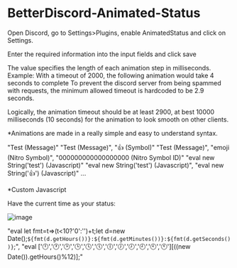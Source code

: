 # BetterDiscord-Animated-Status
Open Discord, go to Settings>Plugins, enable AnimatedStatus and click on Settings.

Enter the required information into the input fields and click save

The value specifies the length of each animation step in milliseconds. Example: With a timeout of 2000, the following animation would take 4 seconds to complete
To prevent the discord server from being spammed with requests, the minimum allowed timeout is hardcoded to be 2.9 seconds.

Logically, the animation timeout should be at least 2900, at best 10000 milliseconds (10 seconds) for the animation to look smooth on other clients.

*Animations are made in a really simple and easy to understand syntax.

"Test (Message)"
"Test (Message)", "👍 (Symbol)"
"Test (Message)", "emoji (Nitro Symbol)", "000000000000000000 (Nitro Symbol ID)"
"eval new String('test') (Javascript)"
"eval new String('test') (Javascript)", "eval new String('👍') (Javascript)"
...

*Custom Javascript

Have the current time as your status:

![image](https://user-images.githubusercontent.com/81039439/118372461-aa86e600-b5a9-11eb-8ad4-2062cee8f22b.png)


"eval let fmt=t=>(t&lt;10?'0':'')+t;let d=new Date();`${fmt(d.getHours())}:${fmt(d.getMinutes())}:${fmt(d.getSeconds())}`;", "eval ['🕛','🕐','🕑','🕒','🕓','🕔','🕕','🕖','🕗','🕘','🕙','🕚'][((new Date()).getHours()%12)];"

